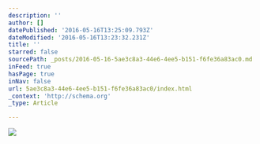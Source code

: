 ```yaml
---
description: ''
author: []
datePublished: '2016-05-16T13:25:09.793Z'
dateModified: '2016-05-16T13:23:32.231Z'
title: ''
starred: false
sourcePath: _posts/2016-05-16-5ae3c8a3-44e6-4ee5-b151-f6fe36a83ac0.md
inFeed: true
hasPage: true
inNav: false
url: 5ae3c8a3-44e6-4ee5-b151-f6fe36a83ac0/index.html
_context: 'http://schema.org'
_type: Article

---
```

![](https://the-grid-user-content.s3-us-west-2.amazonaws.com/452081db-0224-431c-9e6b-9dc99bb6e9bd.jpg)